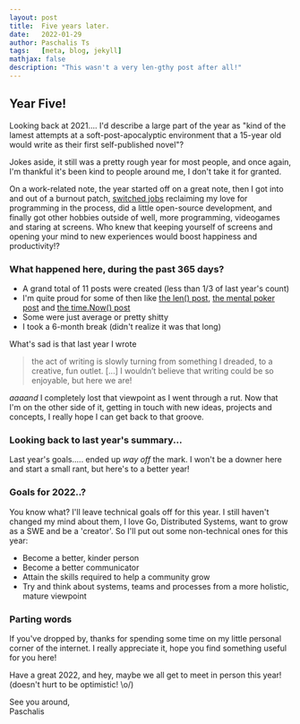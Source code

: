 ```yaml
---
layout: post
title:  Five years later.
date:   2022-01-29
author: Paschalis Ts
tags:   [meta, blog, jekyll]
mathjax: false
description: "This wasn't a very len-gthy post after all!"
---
```


## Year Five!

Looking back at 2021.... I'd describe a large part of the year as "kind of the lamest attempts at a soft-post-apocalyptic environment that a 15-year old would write as their first self-published novel"?

Jokes aside, it still was a pretty rough year for most people, and once again, I'm thankful it's been kind to people around me, I don't take it for granted.

On a work-related note, the year started off on a great note, then I got into and out of a burnout patch, [switched jobs](https://twitter.com/tpaschalis_/status/1480632282390183937) reclaiming my love for programming in the process, did a little open-source development, and finally got other hobbies outside of well, more programming, videogames and staring at screens. Who knew that keeping yourself of screens and opening your mind to new experiences would boost happiness and productivity!?

### What happened here, during the past 365 days?
- A grand total of 11 posts were created (less than 1/3 of last year's count)
- I'm quite proud for some of then like [the len() post](https://tpaschalis.github.io/golang-len/), [the mental poker post](https://tpaschalis.github.io/mental-poker/) and [the time.Now() post](https://tpaschalis.github.io/golang-time-now/)
- Some were just average or pretty shitty
- I took a 6-month break (didn't realize it was that long)

What's sad is that last year I wrote
> the act of writing is slowly turning from something I dreaded, to a creative, fun outlet. [...]
> I wouldn’t believe that writing could be so enjoyable, but here we are!

_aaaand_ I completely lost that viewpoint as I went through a rut. Now that I'm on the other side of it, getting in touch with new ideas, projects and concepts, I really hope I can get back to that groove.


### Looking back to last year's summary...

Last year's goals..... ended up _way off_ the mark. I won't be a downer here and start a small rant, but here's to a better year!

### Goals for 2022..?
You know what? I'll leave technical goals off for this year. I still haven't changed my mind about them, I love Go, Distributed Systems, want to grow as a SWE and be a 'creator'. So I'll put out some non-technical ones for this year:

- Become a better, kinder person
- Become a better communicator
- Attain the skills required to help a community grow
- Try and think about systems, teams and processes from a more holistic, mature viewpoint

### Parting words
If you've dropped by, thanks for spending some time on my little personal corner of the internet. I really appreciate it, hope you find something useful for you here!

Have a great 2022, and hey, maybe we all get to meet in person this year! (doesn't hurt to be optimistic! \o/)

See you around,  
Paschalis
